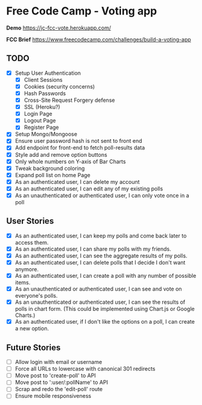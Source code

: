 # Free Code Camp - Voting app

**Demo**
https://jc-fcc-vote.herokuapp.com/

**FCC Brief**
https://www.freecodecamp.com/challenges/build-a-voting-app

## TODO
- [x] Setup User Authentication
  - [x] Client Sessions
  - [x] Cookies (security concerns)
  - [x] Hash Passwords
  - [x] Cross-Site Request Forgery defense
  - [x] SSL (Heroku?)
  - [x] Login Page
  - [x] Logout Page
  - [x] Register Page
- [x] Setup Mongo/Mongoose
- [x] Ensure user password hash is not sent to front end
- [x] Add endpoint for front-end to fetch poll-results data
- [x] Style add and remove option buttons
- [x] Only whole numbers on Y-axis of Bar Charts
- [x] Tweak background coloring
- [x] Expand poll list on home Page
- [x] As an authenticated user, I can delete my account
- [x] As an authenticated user, I can edit any of my existing polls
- [x] As an unauthenticated or authenticated user, I can only vote once in a poll

## User Stories
- [x] As an authenticated user, I can keep my polls and come back later to access them.
- [x] As an authenticated user, I can share my polls with my friends.
- [x] As an authenticated user, I can see the aggregate results of my polls.
- [x] As an authenticated user, I can delete polls that I decide I don't want anymore.
- [x] As an authenticated user, I can create a poll with any number of possible items.
- [x] As an unauthenticated or authenticated user, I can see and vote on everyone's polls.
- [x] As an unauthenticated or authenticated user, I can see the results of polls in chart form. (This could be implemented using Chart.js or Google Charts.)
- [x] As an authenticated user, if I don't like the options on a poll, I can create a new option.

## Future Stories
- [ ] Allow login with email or username
- [ ] Force all URLs to lowercase with canonical 301 redirects
- [ ] Move post to 'create-poll' to API
- [ ] Move post to ':user/:pollName' to API
- [ ] Scrap and redo the 'edit-poll' route
- [ ] Ensure mobile responsiveness